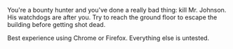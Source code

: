 You're a bounty hunter and you've done a really bad thing: kill Mr. Johnson. His watchdogs are after you. Try to reach the ground floor to escape the building before getting shot dead.

Best experience using Chrome or Firefox.
Everything else is untested.